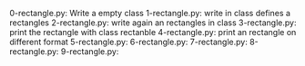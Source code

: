 0-rectangle.py: Write a empty class
1-rectangle.py: write in class defines a rectangles
2-rectangle.py: write again an rectangles in class
3-rectangle.py: print the rectangle with class rectanble
4-rectangle.py: print an rectangle on different format
5-rectangle.py:
6-rectangle.py:
7-rectangle.py:
8-rectangle.py:
9-rectangle.py:

